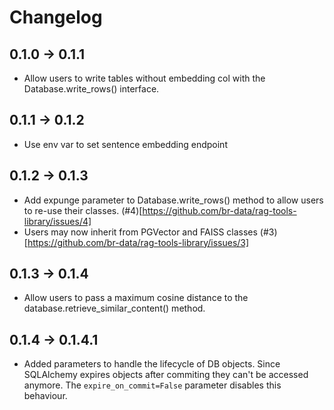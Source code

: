 # Changelog

## 0.1.0 -> 0.1.1
- Allow users to write tables without embedding col with the Database.write_rows() interface.

## 0.1.1 -> 0.1.2
- Use env var to set sentence embedding endpoint

## 0.1.2 -> 0.1.3
- Add expunge parameter to Database.write_rows() method to allow users to re-use their classes.
  (#4)[https://github.com/br-data/rag-tools-library/issues/4]
- Users may now inherit from PGVector and FAISS classes 
  (#3)[https://github.com/br-data/rag-tools-library/issues/3]

## 0.1.3 -> 0.1.4
- Allow users to pass a maximum cosine distance to the database.retrieve_similar_content() method.

## 0.1.4 -> 0.1.4.1
- Added parameters to handle the lifecycle of DB objects. Since SQLAlchemy expires objects after commiting they can't 
be accessed anymore. The `expire_on_commit=False` parameter disables this behaviour.
